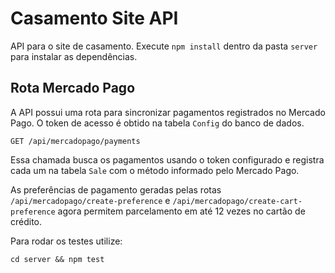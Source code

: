 # Casamento Site API

API para o site de casamento. Execute `npm install` dentro da pasta `server` para instalar as dependências.

## Rota Mercado Pago

A API possui uma rota para sincronizar pagamentos registrados no Mercado Pago. O token de acesso é obtido na tabela `Config` do banco de dados.

```
GET /api/mercadopago/payments
```

Essa chamada busca os pagamentos usando o token configurado e registra cada um na tabela `Sale` com o método informado pelo Mercado Pago.

As preferências de pagamento geradas pelas rotas `/api/mercadopago/create-preference` e `/api/mercadopago/create-cart-preference` agora permitem parcelamento em até 12 vezes no cartão de crédito.

Para rodar os testes utilize:

```
cd server && npm test
```

